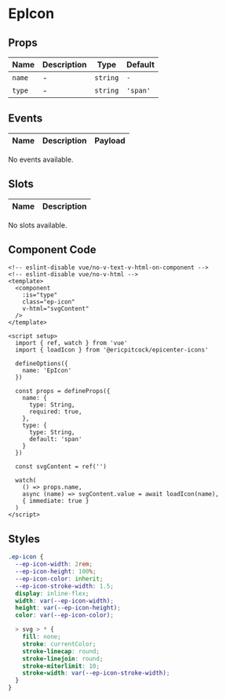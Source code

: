 # EpIcon



## Props
| Name | Description | Type | Default |
|------|-------------|------|---------|
| `name` | - | `string` | `-` |
| `type` | - | `string` | `'span'` |

## Events
| Name    | Description                 | Payload    |
|---------|-----------------------------|------------|
No events available.

## Slots
| Name | Description |
|------|-------------|
No slots available.

## Component Code

```vue
<!-- eslint-disable vue/no-v-text-v-html-on-component -->
<!-- eslint-disable vue/no-v-html -->
<template>
  <component
    :is="type"
    class="ep-icon"
    v-html="svgContent"
  />
</template>

<script setup>
  import { ref, watch } from 'vue'
  import { loadIcon } from '@ericpitcock/epicenter-icons'

  defineOptions({
    name: 'EpIcon'
  })

  const props = defineProps({
    name: {
      type: String,
      required: true,
    },
    type: {
      type: String,
      default: 'span'
    }
  })

  const svgContent = ref('')

  watch(
    () => props.name,
    async (name) => svgContent.value = await loadIcon(name),
    { immediate: true }
  )
</script>

```


## Styles

```scss
.ep-icon {
  --ep-icon-width: 2rem;
  --ep-icon-height: 100%;
  --ep-icon-color: inherit;
  --ep-icon-stroke-width: 1.5;
  display: inline-flex;
  width: var(--ep-icon-width);
  height: var(--ep-icon-height);
  color: var(--ep-icon-color);

  > svg > * {
    fill: none;
    stroke: currentColor;
    stroke-linecap: round;
    stroke-linejoin: round;
    stroke-miterlimit: 10;
    stroke-width: var(--ep-icon-stroke-width);
  }
}
```